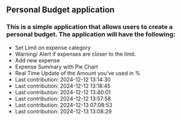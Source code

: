 ## Personal Budget application

### This is a simple application that allows users to create a personal budget. The application will have the following:

- Set Limit on expense category
- Warning/ Alert if expenses are closer to the limit.
- Add new expense
- Expense Summary with Pie Chart
- Real Time Update of the Amount you've used in %
- Last contribution: 2024-12-12 13:14:30
- Last contribution: 2024-12-12 13:18:45
- Last contribution: 2024-12-12 13:40:01
- Last contribution: 2024-12-12 13:57:58
- Last contribution: 2024-12-13 07:08:53
- Last contribution: 2024-12-13 13:08:29
